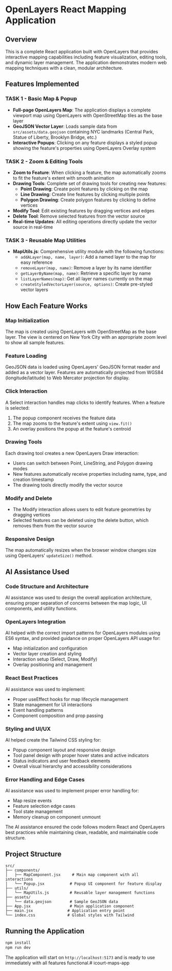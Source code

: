 # OpenLayers React Mapping Application

## Overview

This is a complete React application built with OpenLayers that provides interactive mapping capabilities including feature visualization, editing tools, and dynamic layer management. The application demonstrates modern web mapping techniques with a clean, modular architecture.

## Features Implemented

### TASK 1 - Basic Map & Popup
- **Full-page OpenLayers Map**: The application displays a complete viewport map using OpenLayers with OpenStreetMap tiles as the base layer
- **GeoJSON Vector Layer**: Loads sample data from `src/assets/data.geojson` containing NYC landmarks (Central Park, Statue of Liberty, Brooklyn Bridge, etc.)
- **Interactive Popups**: Clicking on any feature displays a styled popup showing the feature's properties using OpenLayers Overlay system

### TASK 2 - Zoom & Editing Tools
- **Zoom to Feature**: When clicking a feature, the map automatically zooms to fit the feature's extent with smooth animation
- **Drawing Tools**: Complete set of drawing tools for creating new features:
  - **Point Drawing**: Create point features by clicking on the map
  - **Line Drawing**: Create line features by clicking multiple points
  - **Polygon Drawing**: Create polygon features by clicking to define vertices
- **Modify Tool**: Edit existing features by dragging vertices and edges
- **Delete Tool**: Remove selected features from the vector source
- **Real-time Updates**: All editing operations directly update the vector source in real-time

### TASK 3 - Reusable Map Utilities
- **MapUtils.js**: Comprehensive utility module with the following functions:
  - `addALayer(map, name, layer)`: Add a named layer to the map for easy reference
  - `removeLayer(map, name)`: Remove a layer by its name identifier
  - `getLayerByName(map, name)`: Retrieve a specific layer by name
  - `listLayerNames(map)`: Get all layer names currently on the map
  - `createStyledVectorLayer(source, options)`: Create pre-styled vector layers

## How Each Feature Works

### Map Initialization
The map is created using OpenLayers with OpenStreetMap as the base layer. The view is centered on New York City with an appropriate zoom level to show all sample features.

### Feature Loading
GeoJSON data is loaded using OpenLayers' GeoJSON format reader and added as a vector layer. Features are automatically projected from WGS84 (longitude/latitude) to Web Mercator projection for display.

### Click Interaction
A Select interaction handles map clicks to identify features. When a feature is selected:
1. The popup component receives the feature data
2. The map zooms to the feature's extent using `view.fit()`
3. An overlay positions the popup at the feature's centroid

### Drawing Tools
Each drawing tool creates a new OpenLayers Draw interaction:
- Users can switch between Point, LineString, and Polygon drawing modes
- New features automatically receive properties including name, type, and creation timestamp
- The drawing tools directly modify the vector source

### Modify and Delete
- The Modify interaction allows users to edit feature geometries by dragging vertices
- Selected features can be deleted using the delete button, which removes them from the vector source

### Responsive Design
The map automatically resizes when the browser window changes size using OpenLayers' `updateSize()` method.

## AI Assistance Used

### Code Structure and Architecture
AI assistance was used to design the overall application architecture, ensuring proper separation of concerns between the map logic, UI components, and utility functions.

### OpenLayers Integration
AI helped with the correct import patterns for OpenLayers modules using ES6 syntax, and provided guidance on proper OpenLayers API usage for:
- Map initialization and configuration
- Vector layer creation and styling
- Interaction setup (Select, Draw, Modify)
- Overlay positioning and management

### React Best Practices
AI assistance was used to implement:
- Proper useEffect hooks for map lifecycle management
- State management for UI interactions
- Event handling patterns
- Component composition and prop passing

### Styling and UI/UX
AI helped create the Tailwind CSS styling for:
- Popup component layout and responsive design
- Tool panel design with proper hover states and active indicators
- Status indicators and user feedback elements
- Overall visual hierarchy and accessibility considerations

### Error Handling and Edge Cases
AI assistance was used to implement proper error handling for:
- Map resize events
- Feature selection edge cases
- Tool state management
- Memory cleanup on component unmount

The AI assistance ensured the code follows modern React and OpenLayers best practices while maintaining clean, readable, and maintainable code structure.

## Project Structure

```
src/
├── components/
│   ├── MapComponent.jsx     # Main map component with all interactions
│   └── Popup.jsx           # Popup UI component for feature display
├── utils/
│   └── MapUtils.js         # Reusable layer management functions
├── assets/
│   └── data.geojson        # Sample GeoJSON data
├── App.jsx                 # Main application component
├── main.jsx               # Application entry point
└── index.css              # Global styles with Tailwind
```

## Running the Application

```bash
npm install
npm run dev
```

The application will start on `http://localhost:5173` and is ready to use immediately with all features functional.# icourt-maps-app

